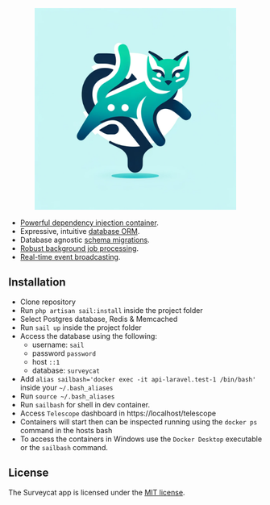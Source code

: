 <p align="center"><a href="https://laravel.com" target="_blank"><img src="public/app-logo.png" width="400"></a></p>

- [Powerful dependency injection container](https://laravel.com/docs/container).
- Expressive, intuitive [database ORM](https://laravel.com/docs/eloquent).
- Database agnostic [schema migrations](https://laravel.com/docs/migrations).
- [Robust background job processing](https://laravel.com/docs/queues).
- [Real-time event broadcasting](https://laravel.com/docs/broadcasting).

## Installation

- Clone repository
- Run `php artisan sail:install` inside the project folder
- Select Postgres database, Redis & Memcached
- Run `sail up` inside the project folder
- Access the database using the following:
    - username: `sail`
    - password `password`
    - host `::1`
    - database: `surveycat`
- Add `alias sailbash='docker exec -it api-laravel.test-1 /bin/bash'` inside your `~/.bash_aliases`
- Run `source ~/.bash_aliases`
- Run `sailbash` for shell in dev container.
- Access `Telescope` dashboard in https://localhost/telescope
- Containers will start then can be inspected running using the `docker ps` command in the hosts bash
- To access the containers in Windows use the `Docker Desktop` executable or the `sailbash` command.

## License

The Surveycat app is licensed under the [MIT license](https://opensource.org/licenses/MIT).
